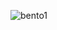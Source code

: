 ![bento1](https://github.com/fruitsaladchan/Bento/assets/124645742/6abf7283-3785-45b5-af6a-19deb4e29e40)
